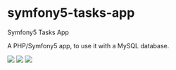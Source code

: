 # symfony5-tasks-app

Symfony5 Tasks App

A PHP/Symfony5 app, to use it with a MySQL database.

<img src="https://i.imgur.com/dsYNeHe.png">
<img src="https://i.imgur.com/89c9TsA.png">
<img src="https://i.imgur.com/mGEEob1.png">
